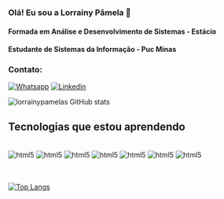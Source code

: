 ### Olá! Eu sou a Lorrainy Pâmela 👋
#### Formada em Análise e Desenvolvimento de Sistemas - Estácio
#### Estudante de Sistemas da Informação - Puc Minas 

### Contato:

[![Whatsapp](https://img.shields.io/badge/WhatsApp-25D366?style=for-the-badge&logo=whatsapp&logoColor=white)](https://wa.me/qr/LKJJ2KGL6TVXH1)
[![Linkedin](https://img.shields.io/badge/LinkedIn-0077B5?style=for-the-badge&logo=linkedin&logoColor=white)]([https://www.linkedin.com/in/lorrainy-p%C3%A2mela-siqueira-9a9707180/](https://www.linkedin.com/in/lorrainy-p%C3%A2mela-ferreira-9a9707180/))


![lorrainypamelas GitHub stats](https://github-readme-stats.vercel.app/api?username=lorrainypamelas&show_icons=true&theme=dracula)


## Tecnologias que estou aprendendo

<div style="display: inline_block"><br/>
<img align="center"alt="html5"src="https://img.shields.io/badge/HTML5-E34F26?style=for-the-badge&logo=html5&logoColor=white">
<img align="center"alt="html5"src="https://img.shields.io/badge/CSS-239120?&style=for-the-badge&logo=css3&logoColor=white">
<img align="center"alt="html5"src="https://img.shields.io/badge/JavaScript-F7DF1E?style=for-the-badge&logo=javascript&logoColor=black">
<img align="center"alt="html5"src="https://img.shields.io/badge/React-20232A?style=for-the-badge&logo=react&logoColor=61DAFB">
<img align="center"alt="html5"src="https://img.shields.io/badge/PHP-777BB4?style=for-the-badge&logo=php&logoColor=white">
<img align="center"alt="html5"src="https://img.shields.io/badge/Bootstrap-563D7C?style=for-the-badge&logo=bootstrap&logoColor=white">
<img align="center"alt="html5"src="https://img.shields.io/badge/Spring-6DB33F?style=for-the-badge&logo=spring&logoColor=white">

</div> <br><br>

[![Top Langs](https://github-readme-stats.vercel.app/api/top-langs/?username=lorrainypamelas&layout=compact)](https://github.com/lorrainypamelas/github-readme-stats)
